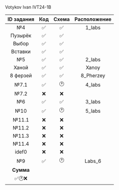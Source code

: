 Votykov Ivan IVT24-1B 

| ID задания | Код | Схема | Расположение |                                                 
| :----: | :----: | :----: | :----: |
| №4 | ✅ | ✅ | 1_labs |
| Пузырёк | ✅ | ✅ |  |
| Выбор | ✅ | ✅ |  |
| Вставки | ✅ | ✅ |  |
| №5 | ✅ | ✅ | 2_labs |
| Ханой | ✅ | ✅ | Xanoy |
| 8 ферзей | ✅ | ✅ | 8_Pherzey |
| №7.1 | ✅ | 🕐 | 4_labs |
| №7.2 | ❌ | ❌ |  |
| №6 | ✅ | ✅ | 3_labs |
| №10 | ✅ | 🕐 | 5_labs |
| №11.1 | ❌ | ❌ |  |
| №11.2 | ❌ | ❌ |  |
| №11.3 | ❌ | ❌ |  |
| №11.4 | ❌ | ❌ |  |
| idef0 | ❌ | ❌ |  |
| №9 | ✅ | 🕐 | Labs_6 | 
| **Сумма** |  |  |  |
| ✅🕐❌   |  |  |  |
